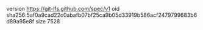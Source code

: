version https://git-lfs.github.com/spec/v1
oid sha256:5af0a9cad22c0abafb07bf25ca9b05d33919b586acf2479799683b6d89a95e8f
size 7528
